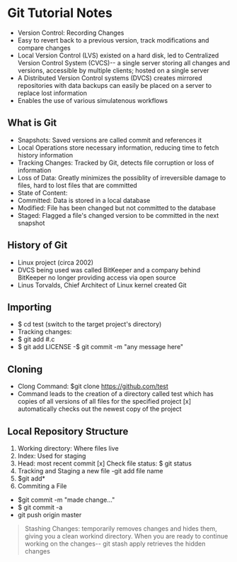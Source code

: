 # Git Tutorial Notes
- Version Control: Recording Changes
- Easy to revert back to a previous version, track modifications and compare changes
- Local Version Control (LVS) existed on a hard disk, led to Centralized Version Control System (CVCS)-- a single server storing all changes and versions, accessible by multiple clients; hosted on a single server
- A Distributed Version Control systems (DVCS) creates mirrored repositories with data backups can easily be placed on a server to replace lost information
- Enables the use of various simulatenous workflows

## What is Git
- Snapshots: Saved versions are called commit and references it
- Local Operations store necessary information, reducing time to fetch history information
- Tracking Changes: Tracked by Git, detects file corruption or loss of information
- Loss of Data: Greatly minimizes the possiblity of irreversible damage to files, hard to lost files that are committed
- State of Content:
- Committed: Data is stored in a local database
- Modified: File has been changed but not committed to the database
- Staged: Flagged a file's changed version to be committed in the next snapshot
## History of Git
- Linux project (circa 2002)
- DVCS being used was called BitKeeper and a company behind BitKeeper no longer providing access via open source
- Linus Torvalds, Chief Architect of Linux kernel created Git
## Importing
- $ cd test (switch to the target project's directory)
- Tracking changes:
- $ git add #.c
- $ git add LICENSE
  -$ git commit -m "any message here"
## Cloning
- Clong Command: $git clone https://github.com/test
- Command leads to the creation of a directory called test which has copies of all versions of all files for the specified project
  [x] automatically checks out the newest copy of the project
## Local Repository Structure
1. Working directory: Where files live
1. Index: Used for staging
1. Head: most recent commit
[x] Check file status: $ git status
1. Tracking and Staging a new file
 -git add file name
1. $git add*
1. Commiting a File
 - $git commit -m "made change..."
 - $ git commit -a
 - git push origin master
> Stashing Changes: temporarily removes changes and hides them, giving you a clean workind directory. When you are ready to continue working on the changes-- git stash apply retrieves the hidden changes
